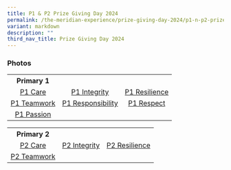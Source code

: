 ```yaml
---
title: P1 & P2 Prize Giving Day 2024
permalink: /the-meridian-experience/prize-giving-day-2024/p1-n-p2-prize-giving-day-2024/
variant: markdown
description: ""
third_nav_title: Prize Giving Day 2024
---
```

<h3>Photos</h3>


  <table style="width:100%">
	<tbody>
		<tr><th>Primary 1</th>
			<th></th>
			<th></th>
		</tr>
		<tr>
        <td style="text-align:center"><a target="_blank" href="/images/The%20Meridian%20Experience/2024%20P1&amp;P2%20prize%20giving/1_Care_min.jpg">P1 Care</a></td>
        <td style="text-align:center"><a target="_blank" href="/images/The%20Meridian%20Experience/2024%20P1&amp;P2%20prize%20giving/1IN_min.jpg">P1 Integrity</a></td>
        <td style="text-align:center"><a target="_blank" href="/images/The%20Meridian%20Experience/2024%20P1&amp;P2%20prize%20giving/1RS_min.jpg">P1 Resilience</a></td>
    </tr>
    <tr>
        <td style="text-align:center"><a target="_blank" href="/images/The%20Meridian%20Experience/2024%20P1&amp;P2%20prize%20giving/1TW_min.jpg">P1 Teamwork</a></td>
        <td style="text-align:center"><a target="_blank" href="/images/The%20Meridian%20Experience/2024%20P1&amp;P2%20prize%20giving/1RB_min.jpg">P1 Responsibility</a></td>
        <td style="text-align:center"><a target="_blank" href="/images/The%20Meridian%20Experience/2024%20P1&amp;P2%20prize%20giving/1RT_min.jpg">P1 Respect</a></td>
    </tr>
		<tr>
        <td style="text-align:center"><a target="_blank" href="/images/The%20Meridian%20Experience/2024%20P1&amp;P2%20prize%20giving/1PA_min.jpg">P1 Passion</a></td>
    </tr>
		</tbody></table>
		
  <table style="width:100%">
<tbody>
	<tr><th>Primary 2</th>
		<th></th>
		<th></th>
	</tr>
	<tr>
        <td style="text-align:center"><a target="_blank" href="/images/The%20Meridian%20Experience/2024%20P1&amp;P2%20prize%20giving/2CA_min.jpg">P2 Care</a></td>
        <td style="text-align:center"><a target="_blank" href="/images/The%20Meridian%20Experience/2024%20P1&amp;P2%20prize%20giving/2IN_min.jpg">P2 Integrity</a></td>
        <td style="text-align:center"><a target="_blank" href="/images/The%20Meridian%20Experience/2024%20P1&amp;P2%20prize%20giving/2RS_min.jpg">P2 Resilience</a></td>
    </tr>
	<tr>
        <td style="text-align:center"><a href="">
P2 Teamwork</a></td>
        <td></td>
        <td></td>
    </tr>
		</tbody></table>
		
